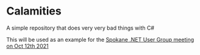 # Calamities
A simple repository that does very very bad things with C#

This will be used as an example for the [Spokane .NET User Group meeting on Oct 12th 2021](https://www.meetup.com/Spokane-NET-User-Group/events/280514380/)

